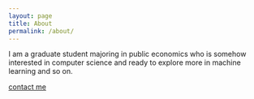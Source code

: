 ```yaml
---
layout: page
title: About
permalink: /about/
---
```


I am a graduate student majoring in public economics who is somehow interested in computer science and ready to explore more in machine learning and so on.

[contact me](mailto:andrew955@qq.com)
